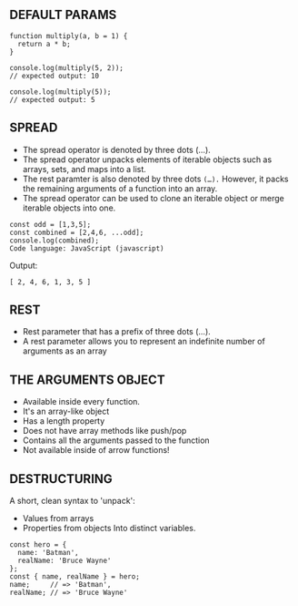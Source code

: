 
## DEFAULT PARAMS
```
function multiply(a, b = 1) {
  return a * b;
}

console.log(multiply(5, 2));
// expected output: 10

console.log(multiply(5));
// expected output: 5
```

## SPREAD
- The spread operator is denoted by three dots (…).
- The spread operator unpacks elements of iterable objects such as arrays, sets, and maps into a list.
- The rest paramter is also denoted by three dots `(…).` However, it packs the remaining arguments of a function into an array.
- The spread operator can be used to clone an iterable object or merge iterable objects into one.

```
const odd = [1,3,5];
const combined = [2,4,6, ...odd];
console.log(combined);
Code language: JavaScript (javascript)
```
Output:
```
[ 2, 4, 6, 1, 3, 5 ]
```

## REST
 - Rest parameter that has a prefix of three dots (...). 
 - A rest parameter allows you to represent an indefinite number of arguments as an array

## THE ARGUMENTS OBJECT
- Available inside every function. 
- It's an array-like object
- Has a length property
- Does not have array methods like push/pop
- Contains all the arguments passed to the function
- Not available inside of arrow functions!

## DESTRUCTURING
A short, clean syntax to 'unpack':
 - Values from arrays
 - Properties from objects
Into distinct variables.

```
const hero = {
  name: 'Batman',
  realName: 'Bruce Wayne'
};
const { name, realName } = hero;
name;     // => 'Batman',
realName; // => 'Bruce Wayne'
```